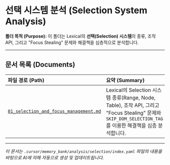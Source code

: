 # 선택 시스템 분석 (Selection System Analysis)

**폴더 목적 (Purpose):** 이 폴더는 Lexical의 **선택(Selection) 시스템**의 종류, 조작 API, 그리고 "Focus Stealing" 문제와 해결책을 심층적으로 분석합니다.

---

## 문서 목록 (Documents)

| 파일 경로 (Path)                                 | 요약 (Summary)                                                                                                                  |
| :----------------------------------------------- | :------------------------------------------------------------------------------------------------------------------------------ |
| [`01_selection_and_focus_management.md`](./01_selection_and_focus_management.md) | Lexical의 Selection 시스템 종류(Range, Node, Table), 조작 API, 그리고 "Focus Stealing" 문제와 `SKIP_DOM_SELECTION_TAG`를 이용한 해결책을 심층 분석합니다. |

---

*이 문서는 `.cursor/memory_bank/analysis/selection/index.yaml` 파일의 내용을 바탕으로 AI에 의해 자동으로 생성 및 업데이트됩니다.* 
